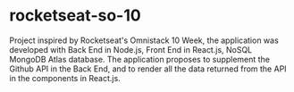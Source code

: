 # rocketseat-so-10
Project inspired by Rocketseat's Omnistack 10 Week, the application was developed with Back End in Node.js, Front End in React.js, NoSQL MongoDB Atlas database. The application proposes to supplement the Github API in the Back End, and to render all the data returned from the API in the components in React.js.
